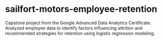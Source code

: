 # sailfort-motors-employee-retention
Capstone project from the Google Advanced Data Analytics Certificate. Analyzed employee data to identify factors influencing attrition and recommended strategies for retention using logistic regression modeling.
